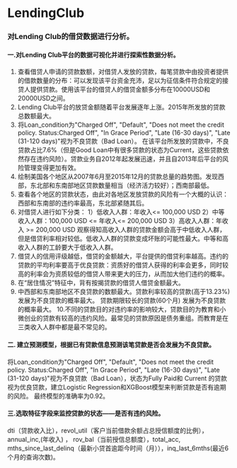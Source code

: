 # LendingClub

### 对Lending Club的借贷数据进行分析。
#### 一.对Lending Club平台的数据可视化并进行探索性数据分析。
1. 查看借贷人申请的贷款数额，对借贷人发放的贷款，每笔贷款中由投资者提供的借款数量的分布：可以发现该平台资金充沛，足以为征信条件符合规定的接贷人提供贷款。使用该平台的借贷人的借贷金额多分布在10000USD和20000USD之间。
2. Lending Club平台的放贷金额随着平台发展逐年上涨。2015年所发放的贷款总数额最大。
3. 将Loan_condition为"Charged Off", "Default", "Does not meet the credit policy. Status:Charged Off", "In Grace Period", "Late (16-30 days)", "Late (31-120 days)"视为不良贷款（Bad Loan）。
在该平台所发放的贷款中，不良贷款占比7.6%（但是Good Loan中有很多贷款的状态为Current，这些贷款依然存在违约风险）。贷款业务自2012年起发展迅速，并且自2013年后平台的风险管理变得更加有效。
4. 绘制美国各个地区从2007年6月至2015年12月的贷款总量的趋势图。发现西部，东北部和东南部地区贷款数量相当（经济活力较好）；西南部最低。
5. 查看各个地区的贷款状态，由此对各地区发放贷款的风险有一个大概的认识：西部和东南部的违约率最高，东北部紧随其后。
6. 对借贷人进行如下分类： 
1）低收入人群：年收入<= 100,000 USD 
2）中等收入人群：100,000 USD <= 年收入<= 200,000 USD 
3）高收入人群：年收入 >= 200,000 USD
观察得知高收入人群的贷款金额会高于中低收入人群，但是借贷利率相对较低。低收入人群的贷款变成坏账的可能性最大。中等和高收入人群的工龄要大于低收入人群。
7. 借贷人的信用评级越低，借贷的金额越大，平台提供的借贷利率越高。违约的贷款的平均利率要高于优良贷款：资质好的借贷人获得的利率会更多，同时较高的利率会为资质较低的借贷人带来更大的压力，从而加大他们违约的概率。
8. 在“居住情况”特征中，背有按揭贷款的借贷人借贷金额最大。
9. 中西部和东南部地区不良贷款的数额最大。贷款利率较高的贷款(高于13.23%) 发展为不良贷款的概率最大。 贷款期限较长的贷款(60个月) 发展为不良贷款的概率最大。
10.不同的贷款目的对违约率的影响较大，贷款目的为教育和小微创业的贷款有较高的违约风险。最常见的贷款原因是债务重组。而教育是在三类收入人群中都是最不常见的。

#### 二. 建立预测模型，根据已有贷款信息预测该笔贷款是否会发展为不良贷款。
将Loan_condition为"Charged Off", "Default", "Does not meet the credit policy. Status:Charged Off", "In Grace Period", "Late (16-30 days)", "Late (31-120 days)"视为不良贷款（Bad Loan），状态为Fully Paid和 Current 的贷款视为优良贷款，建立Logistic Regression和XGBoost模型来判断贷款是否有逾期的风险。
最终模型的准确率为0.92。

#### 三.选取特征字段来监控贷款的状态——是否有违约风险。
dti（贷款收入比），revol_util（客户当前借款余额占总授信额度的比例），annual_inc,(年收入) ， rov_bal（当前授信总额度），total_acc, mths_since_last_delinq（最新小贷首逾距今时间（月）），inq_last_6mths(最近6个月的查询次数)。
